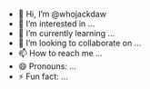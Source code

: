 - 👋 Hi, I’m @whojackdaw
- 👀 I’m interested in ...
- 🌱 I’m currently learning ...
- 💞️ I’m looking to collaborate on ...
- 📫 How to reach me ...
- 😄 Pronouns: ...
- ⚡ Fun fact: ...

<!---
whojackdaw/whojackdaw is a ✨ special ✨ repository because its `README.md` (this file) appears on your GitHub profile.
You can click the Preview link to take a look at your changes.
--->
